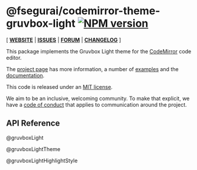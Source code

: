 <!-- NOTE: README.md is generated from src/README.md -->

# @fsegurai/codemirror-theme-gruvbox-light [![NPM version](https://img.shields.io/npm/v/@fsegurai/codemirror-theme-gruvbox-light.svg)](https://www.npmjs.org/package/@fsegurai/codemirror-theme-gruvbox-light)

[ [**WEBSITE**](https://codemirror.net/6/) | [**ISSUES**](https://github.com/codemirror/codemirror.next/issues) | [**FORUM**](https://discuss.codemirror.net/c/next/) | [**CHANGELOG**](https://github.com/codemirror/theme-one-dark/blob/main/CHANGELOG.md) ]

This package implements the Gruvbox Light theme for the
[CodeMirror](https://codemirror.net/6/) code editor.

The [project page](https://codemirror.net/6/) has more information, a
number of [examples](https://codemirror.net/6/examples/) and the
[documentation](https://codemirror.net/6/docs/).

This code is released under an
[MIT license](https://github.com/fsegurai/cm6-themes/tree/main/LICENSE).

We aim to be an inclusive, welcoming community. To make that explicit,
we have a [code of
conduct](http://contributor-covenant.org/version/1/1/0/) that applies
to communication around the project.

## API Reference

@gruvboxLight

@gruvboxLightTheme

@gruvboxLightHighlightStyle